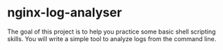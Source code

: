 # nginx-log-analyser
The goal of this project is to help you practice some basic shell scripting skills. You will write a simple tool to analyze logs from the command line.
